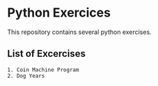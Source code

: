 # Python Exercices
This repository contains several python exercises.

## List of Excercises

```
1. Coin Machine Program
2. Dog Years
```